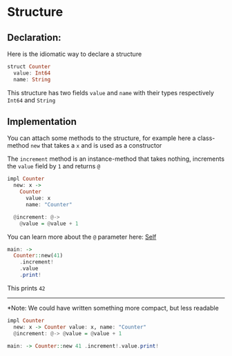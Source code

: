 # Structure

## Declaration:

Here is the idiomatic way to declare a structure

```haskell
struct Counter
  value: Int64
  name: String
```

This structure has two fields `value` and `name` with their types respectively `Int64` and `String`

## Implementation

You can attach some methods to the structure, for example here a class-method `new`
that takes a `x` and is used as a constructor

The `increment` method is an instance-method that takes nothing, increments the `value` field by `1` and returns `@`

```haskell
impl Counter
  new: x ->
    Counter 
      value: x
      name: "Counter"

  @increment: @->
    @value = @value + 1
```

You can learn more about the `@` parameter here: [Self](./self.md)

```haskell
main: ->
  Counter::new(41)
    .increment!
    .value
    .print!
```

This prints `42`

---

*Note: We could have written something more compact, but less readable

```haskell
impl Counter
  new: x -> Counter value: x, name: "Counter"
  @increment: @-> @value = @value + 1

main: -> Counter::new 41 .increment!.value.print!
```


